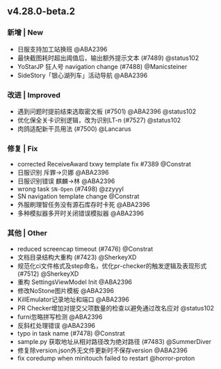 ## v4.28.0-beta.2

### 新增 | New

- 日服支持加工站换班 @ABA2396
- 最快截图耗时超出阈值后，输出额外提示文本 (#7489) @status102
- YoStarJP 狂人号 navigation change (#7488) @Manicsteiner
- SideStory「银心湖列车」活动导航 @ABA2396

### 改进 | Improved

- 遇到问题时提前结束选取密文板 (#7501) @ABA2396 @status102
- 优化保全关卡识别逻辑，改为识别LT-n (#7527) @status102
- 肉鸽适配新干员用法 (#7500) @Lancarus

### 修复 | Fix

- corrected ReceiveAward txwy template fix #7389 @Constrat
- 日服识别 斥罪->贝娜 @ABA2396
- 日服识别错误 麒麟->林 @ABA2396
- wrong task `SN-Open` (#7498) @zzyyyl
- SN navigation template change @Constrat
- 外服刷理智任务没有源石库存时卡死 @ABA2396
- 多种模拟器多开时关闭错误模拟器 @ABA2396

### 其他 | Other

- reduced screencap timeout (#7476) @Constrat
- 文档目录结构大重构 (#7423) @SherkeyXD
- 规范化ci文件格式及step命名，优化pr-checker的触发逻辑及表现形式 (#7512) @SherkeyXD
- 重构 SettingsViewModel Init @ABA2396
- 修改NoStone图片模板 @ABA2396
- KillEmulator记录地址和端口 @ABA2396
- PR Checker增加对提交父项数量的检查以避免通过改名应对 @status102
- furni忽略拼写检测 @ABA2396
- 反斜杠处理错误 @ABA2396
- typo in task name (#7478) @Constrat
- sample.py 获取地址从相对路径改为绝对路径 (#7483) @SummerDiver
- 修复除version.json外无文件更新时不保存version @ABA2396
- fix coredump when minitouch failed to restart @horror-proton
